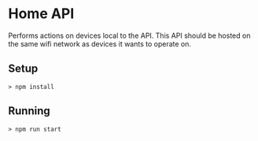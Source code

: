 # Home API

Performs actions on devices local to the API. This API should be hosted on the same wifi network as devices it wants to operate on.

## Setup
```
> npm install
```

## Running
```
> npm run start
```
